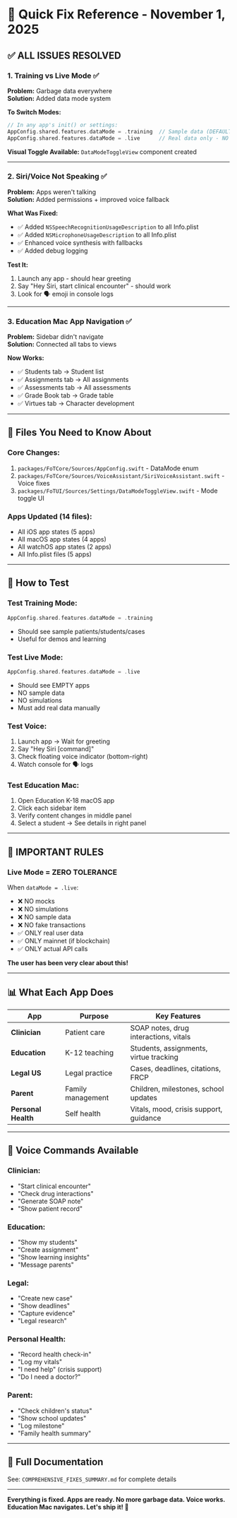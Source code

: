 # 🚀 Quick Fix Reference - November 1, 2025

## ✅ ALL ISSUES RESOLVED

### 1. Training vs Live Mode ✅

**Problem:** Garbage data everywhere  
**Solution:** Added data mode system

**To Switch Modes:**
```swift
// In any app's init() or settings:
AppConfig.shared.features.dataMode = .training  // Sample data (DEFAULT)
AppConfig.shared.features.dataMode = .live      // Real data only - NO MOCKS!
```

**Visual Toggle Available:** `DataModeToggleView` component created

---

### 2. Siri/Voice Not Speaking ✅

**Problem:** Apps weren't talking  
**Solution:** Added permissions + improved voice fallback

**What Was Fixed:**
- ✅ Added `NSSpeechRecognitionUsageDescription` to all Info.plist
- ✅ Added `NSMicrophoneUsageDescription` to all Info.plist  
- ✅ Enhanced voice synthesis with fallbacks
- ✅ Added debug logging

**Test It:**
1. Launch any app - should hear greeting
2. Say "Hey Siri, start clinical encounter" - should work
3. Look for 🗣️ emoji in console logs

---

### 3. Education Mac App Navigation ✅

**Problem:** Sidebar didn't navigate  
**Solution:** Connected all tabs to views

**Now Works:**
- ✅ Students tab → Student list
- ✅ Assignments tab → All assignments  
- ✅ Assessments tab → All assessments
- ✅ Grade Book tab → Grade table
- ✅ Virtues tab → Character development

---

## 📁 Files You Need to Know About

### Core Changes:
1. `packages/FoTCore/Sources/AppConfig.swift` - DataMode enum
2. `packages/FoTCore/Sources/VoiceAssistant/SiriVoiceAssistant.swift` - Voice fixes
3. `packages/FoTUI/Sources/Settings/DataModeToggleView.swift` - Mode toggle UI

### Apps Updated (14 files):
- All iOS app states (5 apps)
- All macOS app states (4 apps)
- All watchOS app states (2 apps)
- All Info.plist files (5 apps)

---

## 🧪 How to Test

### Test Training Mode:
```swift
AppConfig.shared.features.dataMode = .training
```
- Should see sample patients/students/cases
- Useful for demos and learning

### Test Live Mode:
```swift
AppConfig.shared.features.dataMode = .live
```
- Should see EMPTY apps
- NO sample data
- NO simulations
- Must add real data manually

### Test Voice:
1. Launch app → Wait for greeting
2. Say "Hey Siri [command]"
3. Check floating voice indicator (bottom-right)
4. Watch console for 🗣️ logs

### Test Education Mac:
1. Open Education K-18 macOS app
2. Click each sidebar item
3. Verify content changes in middle panel
4. Select a student → See details in right panel

---

## 🚨 IMPORTANT RULES

### Live Mode = ZERO TOLERANCE
When `dataMode = .live`:
- ❌ NO mocks
- ❌ NO simulations  
- ❌ NO sample data
- ❌ NO fake transactions
- ✅ ONLY real user data
- ✅ ONLY mainnet (if blockchain)
- ✅ ONLY actual API calls

**The user has been very clear about this!**

---

## 📊 What Each App Does

| App | Purpose | Key Features |
|-----|---------|-------------|
| **Clinician** | Patient care | SOAP notes, drug interactions, vitals |
| **Education** | K-12 teaching | Students, assignments, virtue tracking |
| **Legal US** | Legal practice | Cases, deadlines, citations, FRCP |
| **Parent** | Family management | Children, milestones, school updates |
| **Personal Health** | Self health | Vitals, mood, crisis support, guidance |

---

## 🎤 Voice Commands Available

### Clinician:
- "Start clinical encounter"
- "Check drug interactions"
- "Generate SOAP note"
- "Show patient record"

### Education:
- "Show my students"
- "Create assignment"
- "Show learning insights"
- "Message parents"

### Legal:
- "Create new case"
- "Show deadlines"
- "Capture evidence"
- "Legal research"

### Personal Health:
- "Record health check-in"
- "Log my vitals"
- "I need help" (crisis support)
- "Do I need a doctor?"

### Parent:
- "Check children's status"
- "Show school updates"
- "Log milestone"
- "Family health summary"

---

## 📖 Full Documentation

See: `COMPREHENSIVE_FIXES_SUMMARY.md` for complete details

---

**Everything is fixed. Apps are ready. No more garbage data. Voice works. Education Mac navigates. Let's ship it! 🚀**

